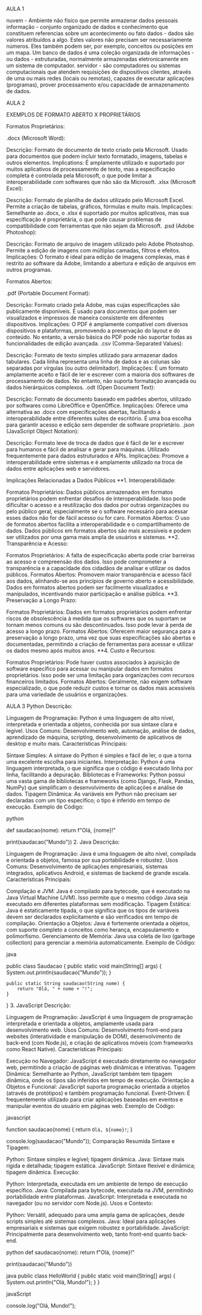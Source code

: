 
AULA 1

nuvem - Ambiente não físico que permite armazenar dados pessoais
informação - conjunto organizado de dados e conhecimento que constituem referencias sobre um acontecimento ou fato
dados - dados são valores atribuídos a algo. Estes valores não precisam ser necessariamente números. Eles também podem ser, por exemplo, conceitos ou posições em um mapa.
  Um banco de dados é uma coleção organizada de informações - ou dados - estruturadas, normalmente armazenadas eletronicamente em um sistema de computador.
  servidor - são computadores ou sistemas computacionais que atendem requisições de dispositivos clientes, através de uma ou mais redes (locais ou remotas), capazes de executar aplicações (programas), prover processamento e/ou capacidade de armazenamento de dados.


AULA 2

EXEMPLOS DE FORMATO
ABERTO X PROPRIETÁRIOS

Formatos Proprietários:

.docx (Microsoft Word):

Descrição: Formato de documento de texto criado pela Microsoft. Usado para documentos que podem incluir texto formatado, imagens, tabelas e outros elementos.
Implications: É amplamente utilizado e suportado por muitos aplicativos de processamento de texto, mas a especificação completa é controlada pela Microsoft, o que pode limitar a interoperabilidade com softwares que não são da Microsoft.
.xlsx (Microsoft Excel):

Descrição: Formato de planilha de dados utilizado pelo Microsoft Excel. Permite a criação de tabelas, gráficos, fórmulas e muito mais.
Implicações: Semelhante ao .docx, o .xlsx é suportado por muitos aplicativos, mas sua especificação é proprietária, o que pode causar problemas de compatibilidade com ferramentas que não sejam da Microsoft.
.psd (Adobe Photoshop):

Descrição: Formato de arquivo de imagem utilizado pelo Adobe Photoshop. Permite a edição de imagens com múltiplas camadas, filtros e efeitos.
Implicações: O formato é ideal para edição de imagens complexas, mas é restrito ao software da Adobe, limitando a abertura e edição de arquivos em outros programas.

Formatos Abertos:

.pdf (Portable Document Format):

Descrição: Formato criado pela Adobe, mas cujas especificações são publicamente disponíveis. É usado para documentos que podem ser visualizados e impressos de maneira consistente em diferentes dispositivos.
Implicações: O PDF é amplamente compatível com diversos dispositivos e plataformas, promovendo a preservação do layout e do conteúdo. No entanto, a versão básica do PDF pode não suportar todas as funcionalidades de edição avançada.
.csv (Comma-Separated Values):

Descrição: Formato de texto simples utilizado para armazenar dados tabulares. Cada linha representa uma linha de dados e as colunas são separadas por vírgulas (ou outro delimitador).
Implicações: É um formato amplamente aceito e fácil de ler e escrever com a maioria dos softwares de processamento de dados. No entanto, não suporta formatação avançada ou dados hierárquicos complexos.
.odt (Open Document Text):

Descrição: Formato de documento baseado em padrões abertos, utilizado por softwares como LibreOffice e OpenOffice.
Implicações: Oferece uma alternativa ao .docx com especificações abertas, facilitando a interoperabilidade entre diferentes suites de escritório. É uma boa escolha para garantir acesso e edição sem depender de software proprietário.
.json (JavaScript Object Notation):

Descrição: Formato leve de troca de dados que é fácil de ler e escrever para humanos e fácil de analisar e gerar para máquinas. Utilizado frequentemente para dados estruturados e APIs.
Implicações: Promove a interoperabilidade entre sistemas e é amplamente utilizado na troca de dados entre aplicações web e servidores.

 Implicações Relacionadas a Dados Públicos
**1. Interoperabilidade:

Formatos Proprietários: Dados públicos armazenados em formatos proprietários podem enfrentar desafios de interoperabilidade. Isso pode dificultar o acesso e a reutilização dos dados por outras organizações ou pelo público geral, especialmente se o software necessário para acessar esses dados não for de fácil acesso ou for caro.
Formatos Abertos: O uso de formatos abertos facilita a interoperabilidade e o compartilhamento de dados. Dados públicos em formatos abertos são mais acessíveis e podem ser utilizados por uma gama mais ampla de usuários e sistemas.
**2. Transparência e Acesso:

Formatos Proprietários: A falta de especificação aberta pode criar barreiras ao acesso e compreensão dos dados. Isso pode comprometer a transparência e a capacidade dos cidadãos de analisar e utilizar os dados públicos.
Formatos Abertos: Promovem maior transparência e acesso fácil aos dados, alinhando-se aos princípios de governo aberto e acessibilidade. Dados em formatos abertos podem ser facilmente visualizados e manipulados, incentivando maior participação e análise pública.
**3. Preservação a Longo Prazo:

Formatos Proprietários: Dados em formatos proprietários podem enfrentar riscos de obsolescência à medida que os softwares que os suportam se tornam menos comuns ou são descontinuados. Isso pode levar à perda de acesso a longo prazo.
Formatos Abertos: Oferecem maior segurança para a preservação a longo prazo, uma vez que suas especificações são abertas e documentadas, permitindo a criação de ferramentas para acessar e utilizar os dados mesmo após muitos anos.
**4. Custo e Recursos:

Formatos Proprietários: Pode haver custos associados à aquisição de software específico para acessar ou manipular dados em formatos proprietários. Isso pode ser uma limitação para organizações com recursos financeiros limitados.
Formatos Abertos: Geralmente, não exigem software especializado, o que pode reduzir custos e tornar os dados mais acessíveis para uma variedade de usuários e organizações.



AULA 3
Python
Descrição:

Linguagem de Programação: Python é uma linguagem de alto nível, interpretada e orientada a objetos, conhecida por sua sintaxe clara e legível.
Usos Comuns: Desenvolvimento web, automação, análise de dados, aprendizado de máquina, scripting, desenvolvimento de aplicativos de desktop e muito mais.
Características Principais:

Sintaxe Simples: A sintaxe do Python é simples e fácil de ler, o que a torna uma excelente escolha para iniciantes.
Interpretação: Python é uma linguagem interpretada, o que significa que o código é executado linha por linha, facilitando a depuração.
Bibliotecas e Frameworks: Python possui uma vasta gama de bibliotecas e frameworks (como Django, Flask, Pandas, NumPy) que simplificam o desenvolvimento de aplicações e análise de dados.
Tipagem Dinâmica: As variáveis em Python não precisam ser declaradas com um tipo específico; o tipo é inferido em tempo de execução.
Exemplo de Código:

python

def saudacao(nome):
    return f"Olá, {nome}!"

print(saudacao("Mundo"))
2. Java
Descrição:

Linguagem de Programação: Java é uma linguagem de alto nível, compilada e orientada a objetos, famosa por sua portabilidade e robustez.
Usos Comuns: Desenvolvimento de aplicações empresariais, sistemas integrados, aplicativos Android, e sistemas de backend de grande escala.
Características Principais:

Compilação e JVM: Java é compilado para bytecode, que é executado na Java Virtual Machine (JVM). Isso permite que o mesmo código Java seja executado em diferentes plataformas sem modificação.
Tipagem Estática: Java é estaticamente tipada, o que significa que os tipos de variáveis devem ser declarados explicitamente e são verificados em tempo de compilação.
Orientação a Objetos: Java é fortemente orientada a objetos, com suporte completo a conceitos como herança, encapsulamento e polimorfismo.
Gerenciamento de Memória: Java usa coleta de lixo (garbage collection) para gerenciar a memória automaticamente.
Exemplo de Código:

java

public class Saudacao {
    public static void main(String[] args) {
        System.out.println(saudacao("Mundo"));
    }
    
    public static String saudacao(String nome) {
        return "Olá, " + nome + "!";
    }
}
3. JavaScript
Descrição:

Linguagem de Programação: JavaScript é uma linguagem de programação interpretada e orientada a objetos, amplamente usada para desenvolvimento web.
Usos Comuns: Desenvolvimento front-end para websites (interatividade e manipulação de DOM), desenvolvimento de back-end (com Node.js), e criação de aplicativos móveis (com frameworks como React Native).
Características Principais:

Execução no Navegador: JavaScript é executado diretamente no navegador web, permitindo a criação de páginas web dinâmicas e interativas.
Tipagem Dinâmica: Semelhante ao Python, JavaScript também tem tipagem dinâmica, onde os tipos são inferidos em tempo de execução.
Orientação a Objetos e Funcional: JavaScript suporta programação orientada a objetos (através de protótipos) e também programação funcional.
Event-Driven: É frequentemente utilizado para criar aplicações baseadas em eventos e manipular eventos do usuário em páginas web.
Exemplo de Código:

javascript

function saudacao(nome) {
    return `Olá, ${nome}!`;
}

console.log(saudacao("Mundo"));
Comparação Resumida
Sintaxe e Tipagem:

Python: Sintaxe simples e legível; tipagem dinâmica.
Java: Sintaxe mais rígida e detalhada; tipagem estática.
JavaScript: Sintaxe flexível e dinâmica; tipagem dinâmica.
Execução:

Python: Interpretada, executada em um ambiente de tempo de execução específico.
Java: Compilada para bytecode, executada na JVM, permitindo portabilidade entre plataformas.
JavaScript: Interpretada e executada no navegador (ou no servidor com Node.js).
Usos e Contexto:

Python: Versátil, adequado para uma ampla gama de aplicações, desde scripts simples até sistemas complexos.
Java: Ideal para aplicações empresariais e sistemas que exigem robustez e portabilidade.
JavaScript: Principalmente para desenvolvimento web, tanto front-end quanto back-end.

python
def saudacao(nome):
    return f"Olá, {nome}!"

print(saudacao("Mundo"))







java
public class HelloWorld {
    public static void main(String[] args) {
        System.out.println("Olá, Mundo!");
    }
}


javaScript

console.log("Olá, Mundo!");
